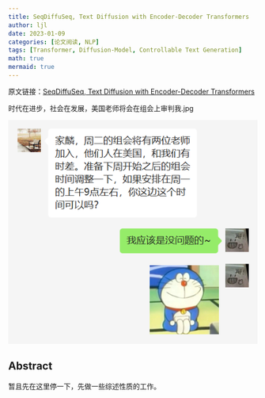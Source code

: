 ```yaml
---
title: SeqDiffuSeq, Text Diffusion with Encoder-Decoder Transformers
author: ljl
date: 2023-01-09
categories: [论文阅读, NLP]
tags: [Transformer, Diffusion-Model, Controllable Text Generation]
math: true
mermaid: true
---
```


原文链接：[SeqDiffuSeq, Text Diffusion with Encoder-Decoder Transformers](https://arxiv.org/pdf/2212.10325.pdf)

时代在进步，社会在发展，美国老师将会在组会上审判我.jpg

![Desktop View](/assets/img/posts/2023-01-09-seqdiffusionseq/american.png)

## Abstract

暂且先在这里停一下，先做一些综述性质的工作。

